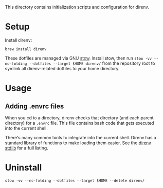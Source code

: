 This directory contains initialization scripts and configuration for direnv.

# Setup

Install direnv:

`brew install direnv`

These dotfiles are managed via GNU [stow]. Install stow, then run `stow -vv --no-folding --dotfiles --target $HOME direnv/` from the repository root to symlink all direnv-related dotfiles to your home directory.

# Usage

## Adding .envrc files

When you cd to a directory, direnv checks that directory (and each parent directory) for a `.envrc` file. This file contains bash code that gets executed into the current shell.

There's many common tools to integrate into the current shell. Direnv has a standard library of functions to make loading them easier. See the [direnv stdlib](https://direnv.net/man/direnv-stdlib.1.html) for a full listing.

# Uninstall

`stow -vv --no-folding --dotfiles --target $HOME --delete direnv/`

[stow]: https://www.gnu.org/software/stow/

